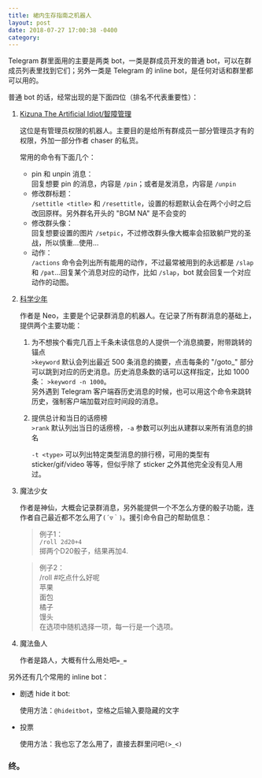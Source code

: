 ```yaml
---
title: 裙内生存指南之机器人
layout: post
date: 2018-07-27 17:00:38 -0400
category: 
---
```


Telegram 群里面用的主要是两类 bot，一类是群成员开发的普通 bot，可以在群成员列表里找到它们；另外一类是 Telegram 的 inline bot，是任何对话和群里都可以用的。

普通 bot 的话，经常出现的是下面四位（排名不代表重要性）：

1. [Kizuna The Artificial Idiot/智障管理](https://github.com/2syume/ChaserAIBot)

    这位是有管理员权限的机器人。主要目的是给所有群成员一部分管理员才有的权限，外加一部分作者 chaser 的私货。
    
    常用的命令有下面几个：
    - pin 和 unpin 消息：  
      回复想要 pin 的消息，内容是 `/pin`；或者是发消息，内容是 `/unpin`
    - 修改群标题：  
      `/settitle <title>` 和 `/resettitle`，设置的标题默认会在两个小时之后改回原样。另外群名开头的 "BGM NA" 是不会变的
    - 修改群头像：  
      回复想要设置的图片 `/setpic`，不过修改群头像大概率会招致躺尸党的圣战，所以慎重…使用…
    - 动作：  
      `/actions` 命令会列出所有能用的动作，不过最常被用到的永远都是 `/slap` 和 `/pat`…回复某个消息对应的动作，比如 `/slap`，bot 就会回复一个对应动作的动图。

2. [科学少年](https://github.com/2syume/ChatContentAnalysis)

    作者是 Neo，主要是个记录群消息的机器人。在记录了所有群消息的基础上，提供两个主要功能：

    1. 为不想挨个看完几百上千条未读信息的人提供一个消息摘要，附带跳转的锚点  
       `>keyword` 默认会列出最近 500 条消息的摘要，点击每条的 "/goto_" 部分可以跳到对应的历史消息。历史消息条数的话可以这样指定，比如 1000 条： `>keyword -n 1000`。  
       另外遇到 Telegram 客户端吞历史消息的时候，也可以用这个命令来跳转历史，强制客户端加载对应时间段的消息。
     
    2. 提供总计和当日的话痨榜  
       `>rank` 默认列出当日的话痨榜，`-a` 参数可以列出从建群以来所有消息的排名

       `-t <type>` 可以列出特定类型消息的排行榜，可用的类型有 sticker/gif/video 等等，但似乎除了 sticker 之外其他完全没有见人用过。

3. 魔法少女

    作者是神仙，大概会记录群消息，另外能提供一个不怎么方便的骰子功能，连作者自己最近都不怎么用了`(´▽｀)`。援引命令自己的帮助信息：
  
    >例子1：  
    `/roll 2d20+4`  
    掷两个D20骰子，结果再加4.

    >例子2：  
    /roll #吃点什么好呢  
    苹果  
    面包  
    橘子  
    馒头  
    在选项中随机选择一项，每一行是一个选项。
  
4. 魔法鱼人

   作者是路人，大概有什么用处吧`=_=`

另外还有几个常用的 inline bot：

- 剧透 hide it bot:

  使用方法：`@hideitbot`，空格之后输入要隐藏的文字
  
- 投票 

  使用方法：我也忘了怎么用了，直接去群里问吧`(>_<)`

### 终。
